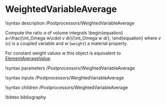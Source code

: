 # WeightedVariableAverage

!syntax description /Postprocessors/WeightedVariableAverage

Compute the ratio $a$ of volume integrals
\begin{equation}
a=\frac{\int_Omega w\cdot v dr}{\int_Omega w dr},
\end{equation}
where $v$ (`v`) is a coupled variable and $w$ (`weight`) a material property.

For constant weight values $w$ this object is equivalent to
[ElementAverageValue](framework:/ElementAverageValue.md).

!syntax parameters /Postprocessors/WeightedVariableAverage

!syntax inputs /Postprocessors/WeightedVariableAverage

!syntax children /Postprocessors/WeightedVariableAverage

!bibtex bibliography
